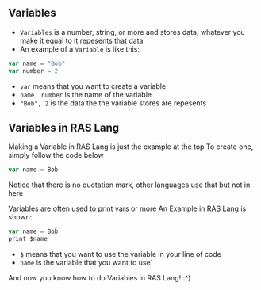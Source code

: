 ## Variables
* `Variables` is a number, string, or more and stores data, whatever you make it equal to it repesents that data
* An example of a `Variable` is like this:
```javascript
var name = "Bob"
var number = 2
```
* `var` means that you want to create a variable
* `name, number` is the name of the variable
* `"Bob", 2` is the data the the variable stores are repesents

## Variables in RAS Lang
Making a Variable in RAS Lang is just the example at the top
To create one, simply follow the code below
```javascript
var name = Bob
```
Notice that there is no quotation mark, other languages use that but not in here

Variables are often used to print vars or more
An Example in RAS Lang is shown:
```javascript
var name = Bob
print $name
```
* `$` means that you want to use the variable in your line of code
* `name` is the variable that you want to use`

And now you know how to do Variables in RAS Lang! :^)
